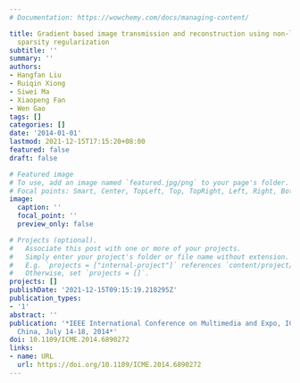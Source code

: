 ```yaml
---
# Documentation: https://wowchemy.com/docs/managing-content/

title: Gradient based image transmission and reconstruction using non-local gradient
  sparsity regularization
subtitle: ''
summary: ''
authors:
- Hangfan Liu
- Ruiqin Xiong
- Siwei Ma
- Xiaopeng Fan
- Wen Gao
tags: []
categories: []
date: '2014-01-01'
lastmod: 2021-12-15T17:15:20+08:00
featured: false
draft: false

# Featured image
# To use, add an image named `featured.jpg/png` to your page's folder.
# Focal points: Smart, Center, TopLeft, Top, TopRight, Left, Right, BottomLeft, Bottom, BottomRight.
image:
  caption: ''
  focal_point: ''
  preview_only: false

# Projects (optional).
#   Associate this post with one or more of your projects.
#   Simply enter your project's folder or file name without extension.
#   E.g. `projects = ["internal-project"]` references `content/project/deep-learning/index.md`.
#   Otherwise, set `projects = []`.
projects: []
publishDate: '2021-12-15T09:15:19.218295Z'
publication_types:
- '1'
abstract: ''
publication: '*IEEE International Conference on Multimedia and Expo, ICME 2014, Chengdu,
  China, July 14-18, 2014*'
doi: 10.1109/ICME.2014.6890272
links:
- name: URL
  url: https://doi.org/10.1109/ICME.2014.6890272
---
```

